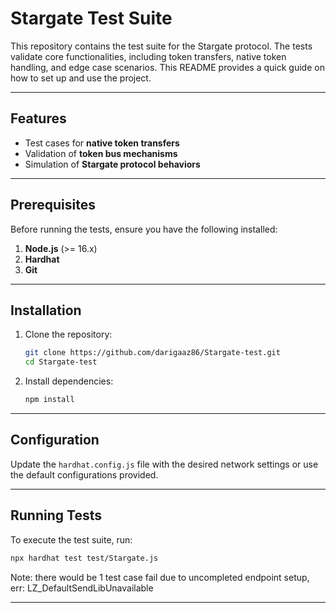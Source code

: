 # Stargate Test Suite

This repository contains the test suite for the Stargate protocol. The tests validate core functionalities, including token transfers, native token handling, and edge case scenarios. This README provides a quick guide on how to set up and use the project.

---

## Features

- Test cases for **native token transfers**
- Validation of **token bus mechanisms**
- Simulation of **Stargate protocol behaviors**

---

## Prerequisites

Before running the tests, ensure you have the following installed:

1. **Node.js** (>= 16.x)
2. **Hardhat**
3. **Git**

---

## Installation

1. Clone the repository:

   ```bash
   git clone https://github.com/darigaaz86/Stargate-test.git
   cd Stargate-test
   ```

2. Install dependencies:

   ```bash
   npm install
   ```

---

## Configuration

Update the `hardhat.config.js` file with the desired network settings or use the default configurations provided.

---

## Running Tests

To execute the test suite, run:

```bash
npx hardhat test test/Stargate.js
```

Note: there would be 1 test case fail due to uncompleted endpoint setup, err: LZ_DefaultSendLibUnavailable

---
